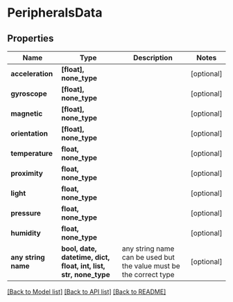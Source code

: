 # PeripheralsData



## Properties
Name | Type | Description | Notes
------------ | ------------- | ------------- | -------------
**acceleration** | **[float], none_type** |  | [optional] 
**gyroscope** | **[float], none_type** |  | [optional] 
**magnetic** | **[float], none_type** |  | [optional] 
**orientation** | **[float], none_type** |  | [optional] 
**temperature** | **float, none_type** |  | [optional] 
**proximity** | **float, none_type** |  | [optional] 
**light** | **float, none_type** |  | [optional] 
**pressure** | **float, none_type** |  | [optional] 
**humidity** | **float, none_type** |  | [optional] 
**any string name** | **bool, date, datetime, dict, float, int, list, str, none_type** | any string name can be used but the value must be the correct type | [optional]

[[Back to Model list]](../README.md#documentation-for-models) [[Back to API list]](../README.md#documentation-for-api-endpoints) [[Back to README]](../README.md)


